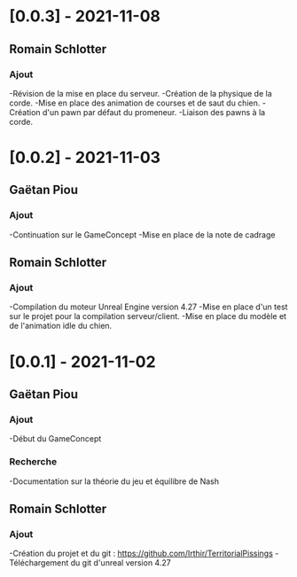 # [0.0.3] - 2021-11-08

## Romain Schlotter
### Ajout
-Révision de la mise en place du serveur.
-Création de la physique de la corde.
-Mise en place des animation de courses et de saut du chien.
-Création d'un pawn par défaut du promeneur.
-Liaison des pawns à la corde.

# [0.0.2] - 2021-11-03

## Gaëtan Piou
### Ajout
-Continuation sur le GameConcept
-Mise en place de la note de cadrage

## Romain Schlotter
### Ajout
-Compilation du moteur Unreal Engine version 4.27
-Mise en place d'un test sur le projet pour la compilation serveur/client.
-Mise en place du modèle et de l'animation idle du chien.

# [0.0.1] - 2021-11-02

## Gaëtan Piou
### Ajout
-Début du GameConcept
### Recherche
-Documentation sur la théorie du jeu et équilibre de Nash

## Romain Schlotter
### Ajout
-Création du projet et du git : https://github.com/Irthir/TerritorialPissings
-Téléchargement du git d'unreal version 4.27